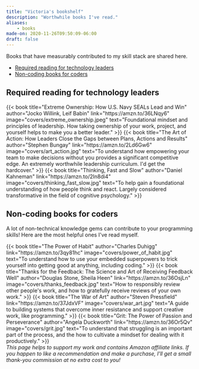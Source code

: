 ```yaml
---
title: "Victoria's bookshelf"
description: "Worthwhile books I've read."
aliases:
    - books
made-on: 2020-11-26T09:50:09-06:00
draft: false
---
```


Books that have measurably contributed to my skill stack are shared here.

- [Required reading for technology leaders](#required-reading-for-technology-leaders)
- [Non-coding books for coders](#non-coding-books-for-coders)

## Required reading for technology leaders

<div class="column book-list">
{{< book title="Extreme Ownership: How U.S. Navy SEALs Lead and Win" author="Jocko Willink, Leif Babin" link="https://amzn.to/36LNqy6" image="covers/extreme_ownership.jpeg" text="Foundational mindset and principles of leadership. How taking ownership of your work, project, and yourself helps to make you a better leader." >}}
{{< book title="The Art of Action: How Leaders Close the Gaps between Plans, Actions and Results" author="Stephen Bungay" link="https://amzn.to/2Ld6Gw6" image="covers/art_action.jpg" text="To understand how empowering your team to make decisions without you provides a significant competitive edge. An extremely worthwhile leadership curriculum. I'd get the hardcover." >}}
{{< book title="Thinking, Fast and Slow" author="Daniel Kahneman" link="https://amzn.to/2In8di4" image="covers/thinking_fast_slow.jpg" text="To help gain a foundational understanding of how people think and react. Largely considered transformative in the field of cognitive psychology." >}}
</div>

## Non-coding books for coders

A lot of non-technical knowledge gems can contribute to your programming skills! Here are the most helpful ones I've read myself.

<div class="column book-list">
{{< book title="The Power of Habit" author="Charles Duhigg" link="https://amzn.to/3qy81hc" image="covers/power_of_habit.jpg" text="To understand how to use your embedded superpowers to trick yourself into getting good at anything, including coding." >}}
{{< book title="Thanks for the Feedback: The Science and Art of Receiving Feedback Well" author="Douglas Stone, Sheila Heen" link="https://amzn.to/36OsjLn" image="covers/thanks_feedback.jpg" text="How to responsibly review other people's work, and how to gratefully receive reviews of your own work." >}}
{{< book title="The War of Art" author="Steven Pressfield" link="https://amzn.to/37JdxVF" image="covers/war_art.jpg" text="A guide to building systems that overcome inner resistance and support creative work, like programming." >}}
{{< book title="Grit: The Power of Passion and Perseverance" author="Angela Duckworth" link="https://amzn.to/36Or5Qv" image="covers/grit.jpg" text="To understand that struggling is an important part of the process, and the how to cultivate a mindset for dealing with it productively." >}}
</div>

<div id="centered-footer">
<em>This page helps to support my work and contains Amazon affiliate links. If you happen to like a recommendation and make a purchase, I'll get a small thank-you commission at no extra cost to you!</em>
</div>
